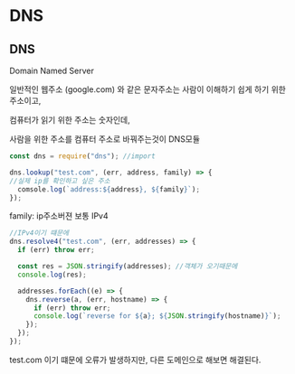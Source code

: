 # DNS

## DNS 

Domain Named Server

일반적인 웹주소 \(google.com\) 와 같은 문자주소는 사람이 이해하기 쉽게 하기 위한 주소이고,

컴퓨터가 읽기 위한 주소는 숫자인데,

사람을 위한 주소를 컴퓨터 주소로 바꿔주는것이 DNS모듈



```javascript
const dns = require("dns"); //import 

dns.lookup("test.com", (err, address, family) => {
//실제 ip를 확인하고 싶은 주소
  comsole.log(`address:${address}, ${family}`);
}); 
```

family: ip주소버젼 보통 IPv4



```javascript
//IPv4이기 떄문에
dns.resolve4("test.com", (err, addresses) => {
  if (err) throw err;

  const res = JSON.stringify(addresses); //객체가 오기때문에
  console.log(res);

  addresses.forEach((e) => {
    dns.reverse(a, (err, hostname) => {
      if (err) throw err;
      console.log(`reverse for ${a}; ${JSON.stringify(hostname)}`);
    });
  });
});
```

test.com 이기 떄문에 오류가 발생하지만, 다른 도메인으로 해보면 해결된다.

